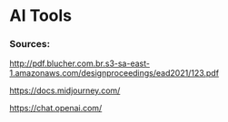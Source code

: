 # AI Tools



### Sources:

http://pdf.blucher.com.br.s3-sa-east-1.amazonaws.com/designproceedings/ead2021/123.pdf

https://docs.midjourney.com/ 

https://chat.openai.com/
